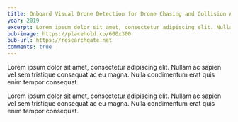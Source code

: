 ```yaml
---
title: Onboard Visual Drone Detection for Drone Chasing and Collision Avoidance
year: 2019
excerpt: Lorem ipsum dolor sit amet, consectetur adipiscing elit. Nullam ac sapien vel sem tristique consequat ac eu magna. Nulla condimentum erat quis enim tempor consequat.
pub-image: https://placehold.co/600x300
pub-url: https://researchgate.net
comments: true
---
```


Lorem ipsum dolor sit amet, consectetur adipiscing elit. Nullam ac sapien vel sem tristique consequat ac eu magna. Nulla condimentum erat quis enim tempor consequat.

Lorem ipsum dolor sit amet, consectetur adipiscing elit. Nullam ac sapien vel sem tristique consequat ac eu magna. Nulla condimentum erat quis enim tempor consequat.
